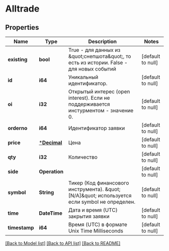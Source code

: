 # Alltrade

## Properties
Name | Type | Description | Notes
------------ | ------------- | ------------- | -------------
**existing** | **bool** | True - для данных из \&quot;снепшота\&quot;, то есть из истории. False - для новых событий | [default to null]
**id** | **i64** | Уникальный идентификатор. | [default to null]
**oi** | **i32** | Открытый интерес (open interest). Если не поддерживается инстурментом - значение 0. | [default to null]
**orderno** | **i64** | Идентификатор заявки | [default to null]
**price** | [***Decimal**](BigDecimal.md) | Цена | [default to null]
**qty** | **i32** | Количество | [default to null]
**side** | **Operation** |  | [default to null]
**symbol** | **String** | Тикер (Код финансового инструмента). \&quot;[N/A]\&quot; используется если symbol не определен. | [default to null]
**time** | **DateTime<Utc>** | Дата и время (UTC) закрытия заявки | [default to null]
**timestamp** | **i64** | Время (UTC) в формате Unix Time Milliseconds | [default to null]

[[Back to Model list]](../README.md#documentation-for-models) [[Back to API list]](../README.md#documentation-for-api-endpoints) [[Back to README]](../README.md)

